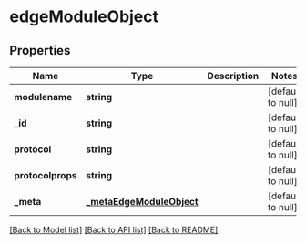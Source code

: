 # edgeModuleObject

## Properties
Name | Type | Description | Notes
------------ | ------------- | ------------- | -------------
**modulename** | **string** |  | [default to null]
**_id** | **string** |  | [default to null]
**protocol** | **string** |  | [default to null]
**protocolprops** | **string** |  | [default to null]
**_meta** | [**_metaEdgeModuleObject**](_metaEdgeModuleObject.md) |  | [default to null]

[[Back to Model list]](../README.md#documentation-for-models) [[Back to API list]](../README.md#documentation-for-api-endpoints) [[Back to README]](../README.md)


